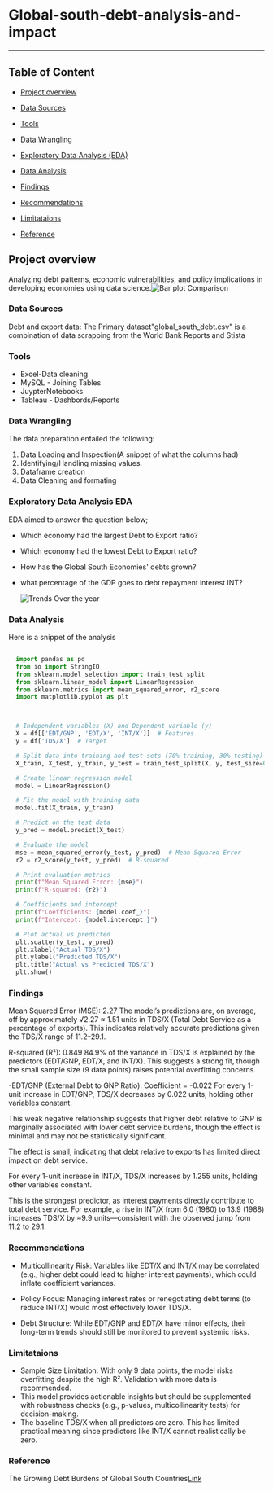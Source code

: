 # Global-south-debt-analysis-and-impact
---
## Table of Content
- [Project overview](#project-overview)
  
- [Data Sources](#data-sources)

- [Tools](#tools)

- [Data Wrangling](#data-wrangling)

- [Exploratory Data Analysis (EDA)](#exploratory-data-analysis-eda)

- [Data Analysis](#data-analysis)

- [Findings](#findings)

- [Recommendations](#recommendations)

- [Limitataions](#limitataions)

- [Reference](#reference)
 
## Project overview
Analyzing debt patterns, economic vulnerabilities, and policy implications in developing economies using data science.![Bar plot Comparison](https://github.com/user-attachments/assets/2fa9c97b-e229-4571-a54b-164b92d6cf2e)



### Data Sources
Debt and export data: The Primary dataset"global_south_debt.csv"  is a combination of data scrapping from the World Bank Reports and Stista

### Tools

- Excel-Data cleaning
- MySQL - Joining Tables
- JuypterNotebooks
- Tableau - Dashbords/Reports
  
### Data Wrangling

The data preparation entailed the following:
1. Data Loading and Inspection(A snippet of what the columns had)
2. Identifying/Handling missing values.
3. Dataframe creation
4. Data Cleaning and formating

### Exploratory Data Analysis EDA
EDA aimed to answer the question below;
 - Which economy had the largest Debt to Export ratio?
 - Which economy had the lowest Debt to Export ratio?
 - How has the Global South Economies' debts grown?
 - what percentage of the GDP goes to  debt repayment interest INT?

   ![Trends Over the year](https://github.com/user-attachments/assets/cab46639-f926-40b2-88e8-bc49e848a11d)


### Data Analysis
Here is a snippet of the analysis

```python

  import pandas as pd
  from io import StringIO
  from sklearn.model_selection import train_test_split
  from sklearn.linear_model import LinearRegression
  from sklearn.metrics import mean_squared_error, r2_score
  import matplotlib.pyplot as plt



  # Independent variables (X) and Dependent variable (y)
  X = df[['EDT/GNP', 'EDT/X', 'INT/X']]  # Features
  y = df['TDS/X']  # Target

  # Split data into training and test sets (70% training, 30% testing)
  X_train, X_test, y_train, y_test = train_test_split(X, y, test_size=0.3,       random_state=42)

  # Create linear regression model
  model = LinearRegression()

  # Fit the model with training data
  model.fit(X_train, y_train)

  # Predict on the test data
  y_pred = model.predict(X_test)

  # Evaluate the model
  mse = mean_squared_error(y_test, y_pred)  # Mean Squared Error
  r2 = r2_score(y_test, y_pred)  # R-squared

  # Print evaluation metrics
  print(f"Mean Squared Error: {mse}")
  print(f"R-squared: {r2}")

  # Coefficients and intercept
  print(f"Coefficients: {model.coef_}")
  print(f"Intercept: {model.intercept_}")

  # Plot actual vs predicted
  plt.scatter(y_test, y_pred)
  plt.xlabel("Actual TDS/X")
  plt.ylabel("Predicted TDS/X")
  plt.title("Actual vs Predicted TDS/X")
  plt.show()
```
### Findings
 Mean Squared Error (MSE): 2.27
  The model’s predictions are, on average, off by approximately √2.27 ≈ 1.51     units in TDS/X (Total Debt Service as a percentage of exports). This           indicates relatively accurate predictions given the TDS/X range of 11.2–29.1.

  R-squared (R²): 0.849
  84.9% of the variance in TDS/X is explained by the predictors (EDT/GNP,        EDT/X, and INT/X). This suggests a strong fit, though the small sample size     (9 data points) raises potential overfitting concerns.

  -EDT/GNP (External Debt to GNP Ratio): Coefficient = -0.022
  For every 1-unit increase in EDT/GNP, TDS/X decreases by 0.022 units,         holding other variables constant.

  This weak negative relationship suggests that higher debt relative to GNP     is marginally associated with lower debt service burdens, though the         effect is minimal and may not be statistically significant.

  The effect is small, indicating that debt relative to exports has limited     direct impact on debt service.

  For every 1-unit increase in INT/X, TDS/X increases by 1.255 units,           holding other variables constant.

  This is the strongest predictor, as interest payments directly contribute     to total debt service. For example, a rise in INT/X from 6.0 (1980) to        13.9 (1988) increases TDS/X by ≈9.9 units—consistent with the observed       jump from 11.2 to 29.1.

  

### Recommendations
  - Multicollinearity Risk: Variables like EDT/X and INT/X may be correlated (e.g., higher debt could lead to higher interest payments), which could inflate coefficient variances.
  - Policy Focus: Managing interest rates or renegotiating debt terms (to reduce INT/X) would most effectively lower TDS/X.

- Debt Structure: While EDT/GNP and EDT/X have minor effects, their long-term trends should still be monitored to prevent systemic risks.
### Limitataions
- Sample Size Limitation: With only 9 data points, the model risks overfitting despite the high R². Validation with more data is recommended.
- This model provides actionable insights but should be supplemented with robustness checks (e.g., p-values, multicollinearity tests) for decision-making.
- The baseline TDS/X when all predictors are zero. This has limited             practical meaning since predictors like INT/X cannot realistically be zero.
### Reference
The Growing Debt Burdens of Global South Countries[Link](https://cepr.net/publications/the-growing-debt-burdens-of-global-south-countries-standing-in-the-way-of-climate-and-development-goals/)
